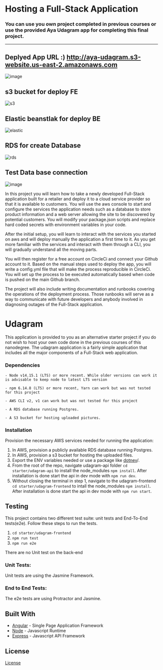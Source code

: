 # Hosting a Full-Stack Application

### **You can use you own project completed in previous courses or use the provided Aya Udagram app for completing this final project.**

---
## Deplyed App URL :) http://aya-udagram.s3-website.us-east-2.amazonaws.com
![image](https://user-images.githubusercontent.com/21292656/218339104-d1948018-23e0-43ca-a4ac-deee3d8e19bc.png)

## s3 bucket for deploy FE
![s3](https://user-images.githubusercontent.com/21292656/218339151-c694514c-938f-4de0-9ab2-bbca619d62cf.PNG)

## Elastic beanstlak for deploy BE
![elastic](https://user-images.githubusercontent.com/21292656/218339194-65f5102d-5a97-42e8-a964-1291320acedd.PNG)

## RDS  for create Database
![rds](https://user-images.githubusercontent.com/21292656/218339227-9d63b6d8-d6e6-495c-bec6-7add2d9a6d82.PNG)

## Test Data base connection
![image](https://user-images.githubusercontent.com/21292656/218339001-76b4d3c5-f0e8-409c-bc7b-f1a3121dc2c1.png)


In this project you will learn how to take a newly developed Full-Stack application built for a retailer and deploy it to a cloud service provider so that it is available to customers. You will use the aws console to start and configure the services the application needs such as a database to store product information and a web server allowing the site to be discovered by potential customers. You will modify your package.json scripts and replace hard coded secrets with environment variables in your code.

After the initial setup, you will learn to interact with the services you started on aws and will deploy manually the application a first time to it. As you get more familiar with the services and interact with them through a CLI, you will gradually understand all the moving parts.

You will then register for a free account on CircleCi and connect your Github account to it. Based on the manual steps used to deploy the app, you will write a config.yml file that will make the process reproducible in CircleCi. You will set up the process to be executed automatically based when code is pushed on the main Github branch.

The project will also include writing documentation and runbooks covering the operations of the deployment process. Those runbooks will serve as a way to communicate with future developers and anybody involved in diagnosing outages of the Full-Stack application.

# Udagram

This application is provided to you as an alternative starter project if you do not wish to host your own code done in the previous courses of this nanodegree. The udagram application is a fairly simple application that includes all the major components of a Full-Stack web application.



### Dependencies

```
- Node v14.15.1 (LTS) or more recent. While older versions can work it is advisable to keep node to latest LTS version

- npm 6.14.8 (LTS) or more recent, Yarn can work but was not tested for this project

- AWS CLI v2, v1 can work but was not tested for this project

- A RDS database running Postgres.

- A S3 bucket for hosting uploaded pictures.

```

### Installation

Provision the necessary AWS services needed for running the application:

1. In AWS, provision a publicly available RDS database running Postgres. <Place holder for link to classroom article>
1. In AWS, provision a s3 bucket for hosting the uploaded files. <Place holder for tlink to classroom article>
1. Export the ENV variables needed or use a package like [dotnev](https://www.npmjs.com/package/dotenv)/.
1. From the root of the repo, navigate udagram-api folder `cd starter/udagram-api` to install the node_modules `npm install`. After installation is done start the api in dev mode with `npm run dev`.
1. Without closing the terminal in step 1, navigate to the udagram-frontend `cd starter/udagram-frontend` to intall the node_modules `npm install`. After installation is done start the api in dev mode with `npm run start`.

## Testing

This project contains two different test suite: unit tests and End-To-End tests(e2e). Follow these steps to run the tests.

1. `cd starter/udagram-frontend`
1. `npm run test`
1. `npm run e2e`

There are no Unit test on the back-end

### Unit Tests:

Unit tests are using the Jasmine Framework.

### End to End Tests:

The e2e tests are using Protractor and Jasmine.

## Built With

- [Angular](https://angular.io/) - Single Page Application Framework
- [Node](https://nodejs.org) - Javascript Runtime
- [Express](https://expressjs.com/) - Javascript API Framework

## License

[License](LICENSE.txt)
